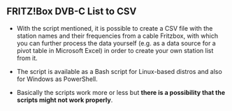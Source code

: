 ## FRITZ!Box DVB-C List to CSV
- With the script mentioned, it is possible to create a CSV file with the station names and their frequencies from a cable Fritzbox, with which you can further process the data yourself (e.g. as a data source for a pivot table in Microsoft Excel) in order to create your own station list from it.
- The script is available as a Bash script for Linux-based distros and also for Windows as PowerShell.

- Basically the scripts work more or less but **there is a possibility that the scripts might not work properly**.

